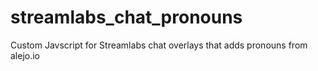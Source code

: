 # streamlabs_chat_pronouns
Custom Javscript for Streamlabs chat overlays that adds pronouns from alejo.io
